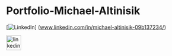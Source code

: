 # Portfolio-Michael-Altinisik

[<img src="https://img.shields.io/badge/LinkedIn-blue?style=for-the-badge&logo=linkedin&logoColor=white" alt="LinkedIn"/>]
(www.linkedin.com/in/michael-altinisik-09b137234/)

[<img src='https://cdn.jsdelivr.net/npm/simple-icons@3.0.1/icons/linkedin.svg' alt='linkedin' height='40'>](https://www.linkedin.com/in/in/michael-altinisik-09b137234/) 



